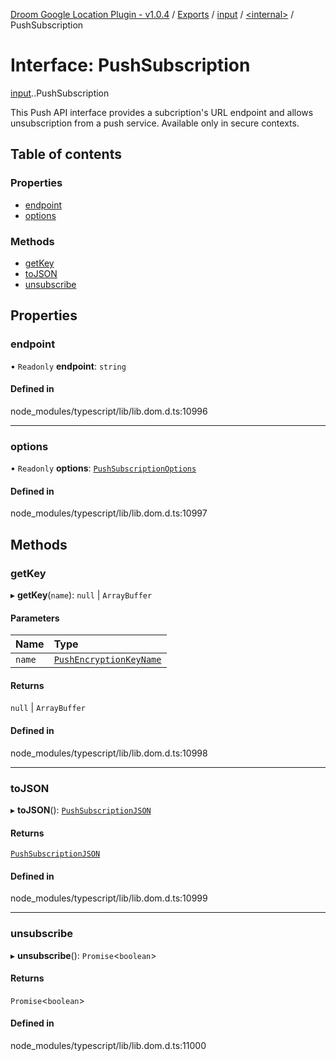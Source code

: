 [Droom Google Location Plugin - v1.0.4](../README.md) / [Exports](../modules.md) / [input](../modules/input.md) / [<internal\>](../modules/input._internal_.md) / PushSubscription

# Interface: PushSubscription

[input](../modules/input.md).[<internal>](../modules/input._internal_.md).PushSubscription

This Push API interface provides a subcription's URL endpoint and allows unsubscription from a push service.
Available only in secure contexts.

## Table of contents

### Properties

- [endpoint](input._internal_.PushSubscription.md#endpoint)
- [options](input._internal_.PushSubscription.md#options)

### Methods

- [getKey](input._internal_.PushSubscription.md#getkey)
- [toJSON](input._internal_.PushSubscription.md#tojson)
- [unsubscribe](input._internal_.PushSubscription.md#unsubscribe)

## Properties

### endpoint

• `Readonly` **endpoint**: `string`

#### Defined in

node_modules/typescript/lib/lib.dom.d.ts:10996

___

### options

• `Readonly` **options**: [`PushSubscriptionOptions`](../modules/input._internal_.md#pushsubscriptionoptions)

#### Defined in

node_modules/typescript/lib/lib.dom.d.ts:10997

## Methods

### getKey

▸ **getKey**(`name`): ``null`` \| `ArrayBuffer`

#### Parameters

| Name | Type |
| :------ | :------ |
| `name` | [`PushEncryptionKeyName`](../modules/input._internal_.md#pushencryptionkeyname) |

#### Returns

``null`` \| `ArrayBuffer`

#### Defined in

node_modules/typescript/lib/lib.dom.d.ts:10998

___

### toJSON

▸ **toJSON**(): [`PushSubscriptionJSON`](input._internal_.PushSubscriptionJSON.md)

#### Returns

[`PushSubscriptionJSON`](input._internal_.PushSubscriptionJSON.md)

#### Defined in

node_modules/typescript/lib/lib.dom.d.ts:10999

___

### unsubscribe

▸ **unsubscribe**(): `Promise`<`boolean`\>

#### Returns

`Promise`<`boolean`\>

#### Defined in

node_modules/typescript/lib/lib.dom.d.ts:11000
